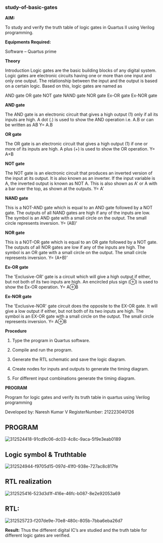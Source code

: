 ### study-of-basic-gates

**AIM:** 

To study and verify the truth table of logic gates in Quartus II using Verilog programming.

**Equipments Required:**

Software – Quartus prime 

**Theory**

Introduction Logic gates are the basic building blocks of any digital system. Logic gates are electronic circuits having one or more than one input and only one output. The relationship between the input and the output is based on a certain logic. Based on this, logic gates are named as

AND gate OR gate NOT gate NAND gate NOR gate Ex-OR gate Ex-NOR gate

**AND gate**

The AND gate is an electronic circuit that gives a high output (1) only if all its inputs are high. A dot (.) is used to show the AND operation i.e. A.B or can be written as AB
Y= A.B

**OR gate** 

The OR gate is an electronic circuit that gives a high output (1) if one or more of its inputs are high. A plus (+) is used to show the OR operation.
Y= A+B

**NOT gate**

The NOT gate is an electronic circuit that produces an inverted version of the input at its output. It is also known as an inverter. If the input variable is A, the inverted output is known as NOT A. This is also shown as A' or A with a bar over the top, as shown at the outputs.
Y= A'

**NAND gate**

This is a NOT-AND gate which is equal to an AND gate followed by a NOT gate. The outputs of all NAND gates are high if any of the inputs are low. The symbol is an AND gate with a small circle on the output. The small circle represents inversion.
Y= (AB)’

**NOR gate**

This is a NOT-OR gate which is equal to an OR gate followed by a NOT gate. The outputs of all NOR gates are low if any of the inputs are high. The symbol is an OR gate with a small circle on the output. The small circle represents inversion.
Y= (A+B)’

**Ex-OR gate**

The 'Exclusive-OR' gate is a circuit which will give a high output if either, but not both of its two inputs are high. An encircled plus sign (⊕) is used to show the Ex-OR operation.
Y= A⊕B

**Ex-NOR gate**

The 'Exclusive-NOR' gate circuit does the opposite to the EX-OR gate. It will give a low output if either, but not both of its two inputs are high. The symbol is an EX-OR gate with a small circle on the output. The small circle represents inversion.
Y= A⊕B

**Procedure** 

1.	Type the program in Quartus software.

2.	Compile and run the program.

3.	Generate the RTL schematic and save the logic diagram.

4.	Create nodes for inputs and outputs to generate the timing diagram.

5.	For different input combinations generate the timing diagram.


**PROGRAM**

Program for logic gates and verify its truth table in quartus using Verilog programming

 Developed by: Naresh Kumar V
 RegisterNumber: 212223040126

## PROGRAM
![312524418-91cd9c06-dc03-4c8c-9aca-5f9e3eab0189](https://github.com/NARESH-KUMAR-V/study-of-basic-gates/assets/145842937/d5428de5-90d1-4a20-8571-1de3fdbc9176)

 
## Logic symbol & Truthtable
![312524944-f9705d15-097d-41f0-938e-727ac8c817fe](https://github.com/NARESH-KUMAR-V/study-of-basic-gates/assets/145842937/1bf4778a-f905-4e20-aa58-31f202fb3067)


## RTL realization
![312525416-523d3d1f-416e-46fc-b087-8e2e92053a69](https://github.com/NARESH-KUMAR-V/study-of-basic-gates/assets/145842937/74310f88-c845-4b35-b963-2372c180bb97)

## RTL:

![312525723-f207de9e-70e8-480c-805b-7bba6eba26d7](https://github.com/NARESH-KUMAR-V/study-of-basic-gates/assets/145842937/850eefc3-9331-400d-bf31-8cbe6a572e2e)

**Result:**
Thus the different digital IC’s are studied and the truth table for different logic gates are verified.

